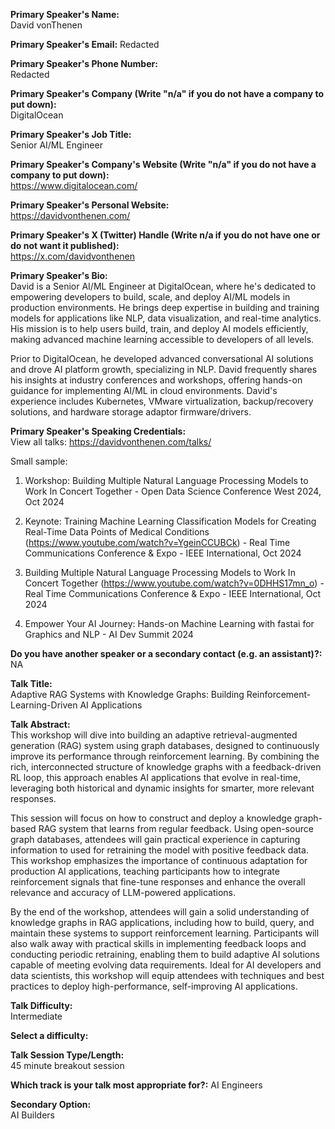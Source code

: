 **Primary Speaker's Name:**  
David vonThenen

**Primary Speaker's Email:** 
Redacted

**Primary Speaker's Phone Number:**  
Redacted

**Primary Speaker's Company (Write "n/a" if you do not have a company to put down):**  
DigitalOcean

**Primary Speaker's Job Title:**  
Senior AI/ML Engineer

**Primary Speaker's Company's Website (Write "n/a" if you do not have a company to put down):**  
https://www.digitalocean.com/

**Primary Speaker's Personal Website:**  
https://davidvonthenen.com/

**Primary Speaker's X (Twitter) Handle (Write n/a if you do not have one or do not want it published):**  
https://x.com/davidvonthenen

**Primary Speaker's Bio:**  
David is a Senior AI/ML Engineer at DigitalOcean, where he's dedicated to empowering developers to build, scale, and deploy AI/ML models in production environments. He brings deep expertise in building and training models for applications like NLP, data visualization, and real-time analytics.  His mission is to help users build, train, and deploy AI models efficiently, making advanced machine learning accessible to developers of all levels.

Prior to DigitalOcean, he developed advanced conversational AI solutions and drove AI platform growth, specializing in NLP. David frequently shares his insights at industry conferences and workshops, offering hands-on guidance for implementing AI/ML in cloud environments. David's experience includes Kubernetes, VMware virtualization, backup/recovery solutions, and hardware storage adaptor firmware/drivers.


**Primary Speaker's Speaking Credentials:**  
View all talks: https://davidvonthenen.com/talks/

Small sample:

1. Workshop: Building Multiple Natural Language Processing Models to Work In Concert Together - Open Data Science Conference West 2024, Oct 2024

2. Keynote: Training Machine Learning Classification Models for Creating Real-Time Data Points of Medical Conditions (https://www.youtube.com/watch?v=YgeinCCUBCk) - Real Time Communications Conference & Expo - IEEE International, Oct 2024

3. Building Multiple Natural Language Processing Models to Work In Concert Together (https://www.youtube.com/watch?v=0DHHS17mn_o) - Real Time Communications Conference & Expo - IEEE International, Oct 2024

4. Empower Your AI Journey: Hands-on Machine Learning with fastai for Graphics and NLP - AI Dev Summit 2024

**Do you have another speaker or a secondary contact (e.g. an assistant)?:**  
NA

**Talk Title:**  
Adaptive RAG Systems with Knowledge Graphs: Building Reinforcement-Learning-Driven AI Applications

**Talk Abstract:**  
This workshop will dive into building an adaptive retrieval-augmented generation (RAG) system using graph databases, designed to continuously improve its performance through reinforcement learning. By combining the rich, interconnected structure of knowledge graphs with a feedback-driven RL loop, this approach enables AI applications that evolve in real-time, leveraging both historical and dynamic insights for smarter, more relevant responses.

This session will focus on how to construct and deploy a knowledge graph-based RAG system that learns from regular feedback. Using open-source graph databases, attendees will gain practical experience in capturing information to used for retraining the model with positive feedback data. This workshop emphasizes the importance of continuous adaptation for production AI applications, teaching participants how to integrate reinforcement signals that fine-tune responses and enhance the overall relevance and accuracy of LLM-powered applications.

By the end of the workshop, attendees will gain a solid understanding of knowledge graphs in RAG applications, including how to build, query, and maintain these systems to support reinforcement learning. Participants will also walk away with practical skills in implementing feedback loops and conducting periodic retraining, enabling them to build adaptive AI solutions capable of meeting evolving data requirements. Ideal for AI developers and data scientists, this workshop will equip attendees with techniques and best practices to deploy high-performance, self-improving AI applications.

**Talk Difficulty:**  
Intermediate

**Select a difficulty:**  


**Talk Session Type/Length:**  
45 minute breakout session

**Which track is your talk most appropriate for?:** 
AI Engineers

**Secondary Option:**  
AI Builders
